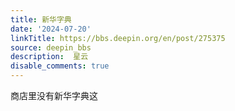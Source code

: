 ```yaml
---
title: 新华字典
date: '2024-07-20'
linkTitle: https://bbs.deepin.org/en/post/275375
source: deepin_bbs
description:  星云 
disable_comments: true
---
```

商店里没有新华字典这
